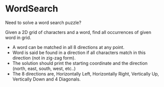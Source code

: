 # WordSearch
Need to solve a word search puzzle?

Given a 2D grid of characters and a word, find all occurrences of given word in grid.
 * A word can be matched in all 8 directions at any point.
 * Word is said be found in a direction if all characters match in this direction (not in zig-zag form).
 * The solution should print the starting coordinate and the direction (north, east, south, west, etc..)
 * The 8 directions are, Horizontally Left, Horizontally Right, Vertically Up, Vertically Down and 4 Diagonals.
